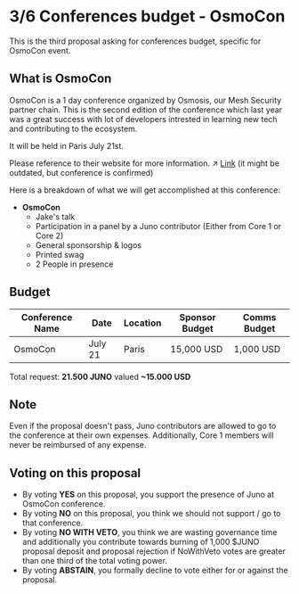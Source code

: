 # 3/6 Conferences budget - OsmoCon

This is the third proposal asking for conferences budget, specific for OsmoCon event.

## What is OsmoCon
OsmoCon is a 1 day conference organized by Osmosis, our Mesh Security partner chain. This is the second edition of the conference which last year was a great success with lot of developers intrested in learning new tech and contributing to the ecosystem.

It will be held in Paris July 21st.

Please reference to their website for more information. ↗ [Link](https://www.osmocon.com/) (it might be outdated, but conference is confirmed)

Here is a breakdown of what we will get accomplished at this conference:

- **OsmoCon**
    - Jake's talk
    - Participation in a panel by a Juno contributor (Either from Core 1 or Core 2)
    - General sponsorship & logos
    - Printed swag
    - 2 People in presence

## Budget

| Conference Name | Date | Location | Sponsor Budget | Comms Budget |
| -------- | -------- | -------- | -------- | -------- |
| OsmoCon     | July 21     | Paris      | 15,000 USD  | 1,000 USD   |

Total request: **21.500 JUNO** valued **~15.000 USD**

## Note
Even if the proposal doesn't pass, Juno contributors are allowed to go to the conference at their own expenses. Additionally, Core 1 members will never be reimbursed of any expense.

## Voting on this proposal
* By voting **YES** on this proposal, you support the presence of Juno at OsmoCon conference.
* By voting **NO** on this proposal, you think we should not support / go to that conference.
* By voting **NO WITH VETO**, you think we are wasting governance time and additionally you contribute towards burning of 1,000 $JUNO proposal deposit and proposal rejection if NoWithVeto votes are greater than one third of the total voting power.
* By voting **ABSTAIN**, you formally decline to vote either for or against the proposal.